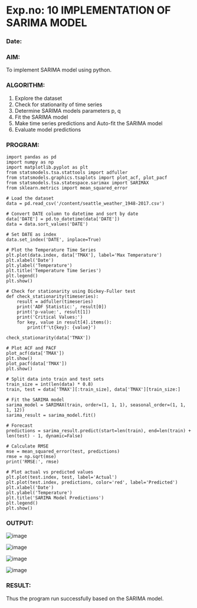 # Exp.no: 10   IMPLEMENTATION OF SARIMA MODEL
### Date: 

### AIM:
To implement SARIMA model using python.
### ALGORITHM:
1. Explore the dataset
2. Check for stationarity of time series
3. Determine SARIMA models parameters p, q
4. Fit the SARIMA model
5. Make time series predictions and Auto-fit the SARIMA model
6. Evaluate model predictions
### PROGRAM:
```
import pandas as pd
import numpy as np
import matplotlib.pyplot as plt
from statsmodels.tsa.stattools import adfuller
from statsmodels.graphics.tsaplots import plot_acf, plot_pacf
from statsmodels.tsa.statespace.sarimax import SARIMAX
from sklearn.metrics import mean_squared_error

# Load the dataset
data = pd.read_csv('/content/seattle_weather_1948-2017.csv')

# Convert DATE column to datetime and sort by date
data['DATE'] = pd.to_datetime(data['DATE'])
data = data.sort_values('DATE')

# Set DATE as index
data.set_index('DATE', inplace=True)

# Plot the Temperature Time Series
plt.plot(data.index, data['TMAX'], label='Max Temperature')
plt.xlabel('Date')
plt.ylabel('Temperature')
plt.title('Temperature Time Series')
plt.legend()
plt.show()

# Check for stationarity using Dickey-Fuller test
def check_stationarity(timeseries):
    result = adfuller(timeseries)
    print('ADF Statistic:', result[0])
    print('p-value:', result[1])
    print('Critical Values:')
    for key, value in result[4].items():
        print(f'\t{key}: {value}')

check_stationarity(data['TMAX'])

# Plot ACF and PACF
plot_acf(data['TMAX'])
plt.show()
plot_pacf(data['TMAX'])
plt.show()

# Split data into train and test sets
train_size = int(len(data) * 0.8)
train, test = data['TMAX'][:train_size], data['TMAX'][train_size:]

# Fit the SARIMA model
sarima_model = SARIMAX(train, order=(1, 1, 1), seasonal_order=(1, 1, 1, 12))
sarima_result = sarima_model.fit()

# Forecast
predictions = sarima_result.predict(start=len(train), end=len(train) + len(test) - 1, dynamic=False)

# Calculate RMSE
mse = mean_squared_error(test, predictions)
rmse = np.sqrt(mse)
print('RMSE:', rmse)

# Plot actual vs predicted values
plt.plot(test.index, test, label='Actual')
plt.plot(test.index, predictions, color='red', label='Predicted')
plt.xlabel('Date')
plt.ylabel('Temperature')
plt.title('SARIMA Model Predictions')
plt.legend()
plt.show()

```

### OUTPUT:

![image](https://github.com/user-attachments/assets/639c765a-84a1-4ad9-b7f0-7e40b5a40034)

![image](https://github.com/user-attachments/assets/5979a4c9-f167-4d93-be19-733345d0d9d1)

![image](https://github.com/user-attachments/assets/919dc6ae-15cf-4d70-a7cf-1c632be69715)


![image](https://github.com/user-attachments/assets/b1dbdf45-e2f1-476c-a0e4-8ca676142563)



### RESULT:
Thus the program run successfully based on the SARIMA model.

